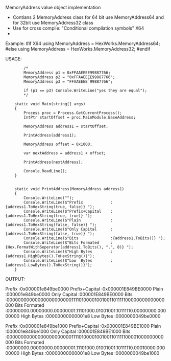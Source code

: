 MemoryAddress value object implementation

-  Contians 2 MemoryAddress class for 64 bit use MemoryAddress64 and for 32bit use MemoryAddress32 class
-  Use for cross compile: "Conditional compilation symbols" X64
-  
Example:
#if X64 
    using MemoryAddress = HexWorks.MemoryAddress64;
#else
    using MemoryAddress = HexWorks.MemoryAddress32;
#endif 


USAGE: 

            /*
            MemoryAddress p1 = 0xFFAAEEEE99887766;
            MemoryAddress p2 = "0xFFAAEEEE99887766";
            MemoryAddress p3 = "FFAAEEEE`99887766";

            if (p1 == p3) Console.WriteLine("yes they are equal");
            */

        static void Main(string[] args)
        {
            Process proc = Process.GetCurrentProcess();
            IntPtr startOffset = proc.MainModule.BaseAddress;

            MemoryAddress address1 = startOffset;

            PrintAddress(address1);

            MemoryAddress offset = 0x1000;

            var nextAddress = address1 + offset;

            PrintAddress(nextAddress);

            Console.ReadLine(); 
        }


        static void PrintAddress(MemoryAddress address1)
        {
            Console.WriteLine("");
            Console.WriteLine($"Prefix            :{address1.ToHexString(true, false)} ");
            Console.WriteLine($"Prefix+Capital    :{address1.ToHexString(true, true)} ");
            Console.WriteLine($"Plain             :{address1.ToHexString(false, false)} ");
            Console.WriteLine($"Only Capital      :{address1.ToHexString(false, true)} ");
            Console.WriteLine($"Bits              :{address1.ToBits()} ");
            Console.WriteLine($"Bits Formated     :{Hex.FormatWithSeperator(address1.ToBits(), ".", 8)} ");
            Console.WriteLine($"High Bytes        :{address1.HighBytes().ToHexString()}");
            Console.WriteLine($"Low  Bytes        :{address1.LowBytes().ToHexString()}");
        }


OUTPUT:

Prefix            :0x000001e849be0000
Prefix+Capital    :0x000001E849BE0000
Plain             :000001e849be0000
Only Capital      :000001E849BE0000
Bits              :0000000000000000000000011110100001001001101111100000000000000000
Bits Formated     :00000000.00000000.00000001.11101000.01001001.10111110.00000000.00000000
High Bytes        :00000000000001e8
Low  Bytes        :0000000049be0000

Prefix            :0x000001e849be1000
Prefix+Capital    :0x000001E849BE1000
Plain             :000001e849be1000
Only Capital      :000001E849BE1000
Bits              :0000000000000000000000011110100001001001101111100001000000000000
Bits Formated     :00000000.00000000.00000001.11101000.01001001.10111110.00010000.00000000
High Bytes        :00000000000001e8
Low  Bytes        :0000000049be1000
